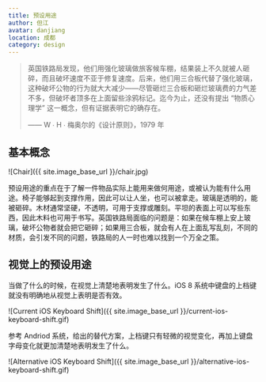 ```yaml
---
title: 预设用途 
author: 但江
avatar: danjiang
location: 成都 
category: design
---
```


> 英国铁路局发现，他们用强化玻璃做旅客候车棚，结果装上不久就被人砸碎，而且破坏速度不亚于修复速度。后来，他们用三合板代替了强化玻璃，这种破坏公物的行为就大大减少——尽管砸烂三合板和砸烂玻璃费的力气差不多，但破坏者顶多在上面留些涂鸦标记。迄今为止，还没有提出 “物质心理学” 这一概念，但有证据表明它的确存在。
>
> —— W ∙ H ∙ 梅奥尔的《设计原则》，1979 年 

## 基本概念

![Chair]({{ site.image_base_url }}/chair.jpg)

预设用途的重点在于了解一件物品实际上能用来做何用途，或被认为能有什么用途。椅子能够起到支撑作用，因此可以让人坐，也可以被拿走。玻璃是透明的，能被砸碎。木材通常坚硬，不透明，可用于支撑或雕刻。平坦的表面上可以写些东西，因此木料也可用于书写。英国铁路局面临的问题是：如果在候车棚上安上玻璃，破坏公物者就会把它砸碎；如果用三合板，就会有人在上面乱写乱刻，不同的材质，会引发不同的问题，铁路局的人一时也难以找到一个万全之策。

## 视觉上的预设用途

当做了什么的时候，在视觉上清楚地表明发生了什么。iOS 8 系统中键盘的上档键就没有明确地从视觉上表明是否有效。

![Current iOS Keyboard Shift]({{ site.image_base_url }}/current-ios-keyboard-shift.gif)

参考 Andriod 系统，给出的替代方案，上档键只有轻微的视觉变化，再加上键盘字母变化就更加清楚地表明发生了什么。

![Alternative iOS Keyboard Shift]({{ site.image_base_url }}/alternative-ios-keyboard-shift.gif)
